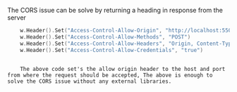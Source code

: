 

The CORS issue can be solve by returning a heading in response from the server


```go
	w.Header().Set("Access-Control-Allow-Origin", "http://localhost:5500")
	w.Header().Set("Access-Control-Allow-Methods", "POST")
	w.Header().Set("Access-Control-Allow-Headers", "Origin, Content-Type, Accept")
	w.Header().Set("Access-Control-Allow-Credentials", "true")
	
```


		The above code set's the allow origin header to the host and port from where the request should be accepted, The above is enough to solve the CORS issue without any external libraries.